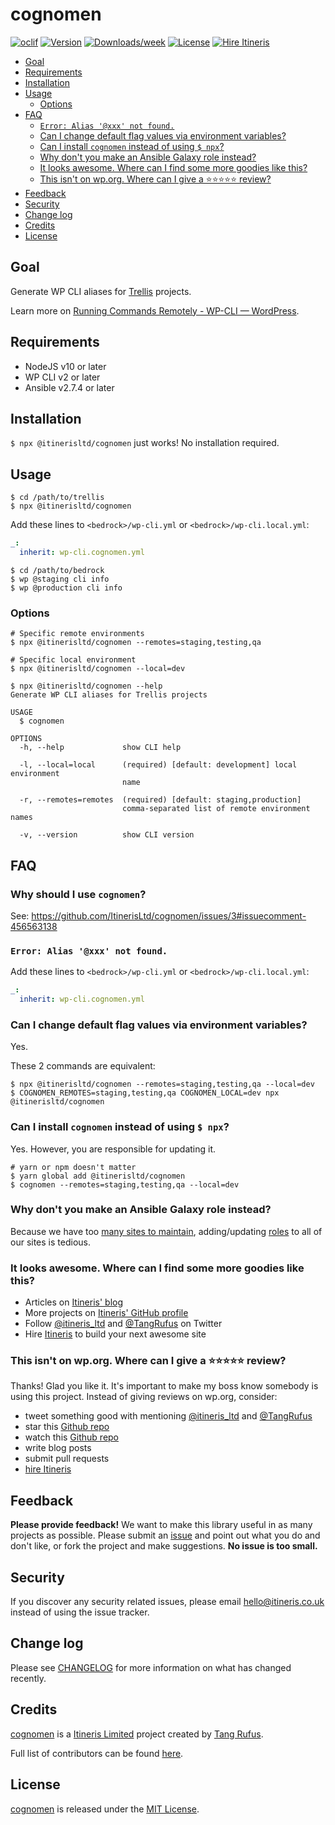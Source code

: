 # cognomen

[![oclif](https://img.shields.io/badge/cli-oclif-brightgreen.svg)](https://oclif.io)
[![Version](https://img.shields.io/npm/v/@itinerisltd/cognomen.svg)](https://npmjs.org/package/@itinerisltd/cognomen)
[![Downloads/week](https://img.shields.io/npm/dw/@itinerisltd/cognomen.svg)](https://npmjs.org/package/@itinerisltd/cognomen)
[![License](https://img.shields.io/npm/l/@itinerisltd/cognomen.svg)](https://github.com/ItinerisLtd/cognomen/blob/master/package.json)
[![Hire Itineris](https://img.shields.io/badge/Hire-Itineris-ff69b4.svg)](https://www.itineris.co.uk/contact/)

<!-- START doctoc generated TOC please keep comment here to allow auto update -->
<!-- DON'T EDIT THIS SECTION, INSTEAD RE-RUN doctoc TO UPDATE -->


- [Goal](#goal)
- [Requirements](#requirements)
- [Installation](#installation)
- [Usage](#usage)
  - [Options](#options)
- [FAQ](#faq)
  - [`Error: Alias '@xxx' not found.`](#error-alias-xxx-not-found)
  - [Can I change default flag values via environment variables?](#can-i-change-default-flag-values-via-environment-variables)
  - [Can I install `cognomen` instead of using `$ npx`?](#can-i-install-cognomen-instead-of-using--npx)
  - [Why don't you make an Ansible Galaxy role instead?](#why-dont-you-make-an-ansible-galaxy-role-instead)
  - [It looks awesome. Where can I find some more goodies like this?](#it-looks-awesome-where-can-i-find-some-more-goodies-like-this)
  - [This isn't on wp.org. Where can I give a ⭐️⭐️⭐️⭐️⭐️ review?](#this-isnt-on-wporg-where-can-i-give-a-%EF%B8%8F%EF%B8%8F%EF%B8%8F%EF%B8%8F%EF%B8%8F-review)
- [Feedback](#feedback)
- [Security](#security)
- [Change log](#change-log)
- [Credits](#credits)
- [License](#license)

<!-- END doctoc generated TOC please keep comment here to allow auto update -->

## Goal

Generate WP CLI aliases for [Trellis](https://github.com/roots/trellis/) projects.

Learn more on [Running Commands Remotely - WP-CLI — WordPress](https://make.wordpress.org/cli/handbook/running-commands-remotely/).

## Requirements

- NodeJS v10 or later
- WP CLI v2 or later
- Ansible v2.7.4 or later

## Installation

`$ npx @itinerisltd/cognomen` just works! No installation required.

## Usage

```sh-session
$ cd /path/to/trellis
$ npx @itinerisltd/cognomen
```

Add these lines to `<bedrock>/wp-cli.yml` or `<bedrock>/wp-cli.local.yml`:
```yaml
_:
  inherit: wp-cli.cognomen.yml
```

```sh-session
$ cd /path/to/bedrock
$ wp @staging cli info
$ wp @production cli info
```

### Options

```sh-session
# Specific remote environments
$ npx @itinerisltd/cognomen --remotes=staging,testing,qa

# Specific local environment
$ npx @itinerisltd/cognomen --local=dev

$ npx @itinerisltd/cognomen --help
Generate WP CLI aliases for Trellis projects

USAGE
  $ cognomen

OPTIONS
  -h, --help             show CLI help

  -l, --local=local      (required) [default: development] local environment
                         name

  -r, --remotes=remotes  (required) [default: staging,production]
                         comma-separated list of remote environment names

  -v, --version          show CLI version
```

## FAQ

### Why should I use `cognomen`?

See: https://github.com/ItinerisLtd/cognomen/issues/3#issuecomment-456563138

### `Error: Alias '@xxx' not found.`

Add these lines to `<bedrock>/wp-cli.yml` or `<bedrock>/wp-cli.local.yml`:
```yaml
_:
  inherit: wp-cli.cognomen.yml
```

### Can I change default flag values via environment variables?

Yes.

These 2 commands are equivalent:
```sh-session
$ npx @itinerisltd/cognomen --remotes=staging,testing,qa --local=dev
$ COGNOMEN_REMOTES=staging,testing,qa COGNOMEN_LOCAL=dev npx @itinerisltd/cognomen
```

### Can I install `cognomen` instead of using `$ npx`?

Yes. However, you are responsible for updating it.

```sh-session
# yarn or npm doesn't matter
$ yarn global add @itinerisltd/cognomen
$ cognomen --remotes=staging,testing,qa --local=dev
```

### Why don't you make an Ansible Galaxy role instead?

Because we have too [many sites to maintain](https://www.itineris.co.uk/work/), adding/updating [roles](https://github.com/search?q=topic%3Aansible-galaxy+org%3AItinerisLtd+fork%3Atrue) to all of our sites is tedious.

### It looks awesome. Where can I find some more goodies like this?

- Articles on [Itineris' blog](https://www.itineris.co.uk/blog/)
- More projects on [Itineris' GitHub profile](https://github.com/itinerisltd)
- Follow [@itineris_ltd](https://twitter.com/itineris_ltd) and [@TangRufus](https://twitter.com/tangrufus) on Twitter
- Hire [Itineris](https://www.itineris.co.uk/services/) to build your next awesome site

### This isn't on wp.org. Where can I give a ⭐️⭐️⭐️⭐️⭐️ review?

Thanks! Glad you like it. It's important to make my boss know somebody is using this project. Instead of giving reviews on wp.org, consider:

- tweet something good with mentioning [@itineris_ltd](https://twitter.com/itineris_ltd) and [@TangRufus](https://twitter.com/tangrufus)
- star this [Github repo](https://github.com/ItinerisLtd/cognomen)
- watch this [Github repo](https://github.com/ItinerisLtd/cognomen)
- write blog posts
- submit pull requests
- [hire Itineris](https://www.itineris.co.uk/services/)

## Feedback

**Please provide feedback!** We want to make this library useful in as many projects as possible.
Please submit an [issue](https://github.com/ItinerisLtd/cognomen/issues/new) and point out what you do and don't like, or fork the project and make suggestions.
**No issue is too small.**

## Security

If you discover any security related issues, please email [hello@itineris.co.uk](mailto:hello@itineris.co.uk) instead of using the issue tracker.

## Change log

Please see [CHANGELOG](./CHANGELOG.md) for more information on what has changed recently.

## Credits

[cognomen](https://github.com/ItinerisLtd/cognomen) is a [Itineris Limited](https://www.itineris.co.uk/) project created by [Tang Rufus](https://typist.tech).

Full list of contributors can be found [here](https://github.com/ItinerisLtd/cognomen/graphs/contributors).

## License

[cognomen](https://github.com/ItinerisLtd/cognomen) is released under the [MIT License](https://opensource.org/licenses/MIT).

